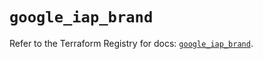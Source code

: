 # `google_iap_brand`

Refer to the Terraform Registry for docs: [`google_iap_brand`](https://registry.terraform.io/providers/hashicorp/google-beta/6.50.0/docs/resources/google_iap_brand).
